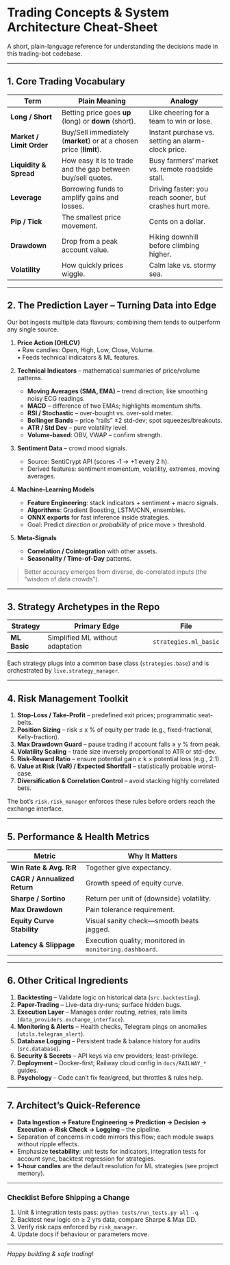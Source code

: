 # Trading Concepts & System Architecture Cheat-Sheet

A short, plain-language reference for understanding the decisions made in this trading-bot codebase.

---

## 1. Core Trading Vocabulary

| Term | Plain Meaning | Analogy |
|------|---------------|---------|
| **Long / Short** | Betting price goes **up** (long) or **down** (short). | Like cheering for a team to win or lose. |
| **Market / Limit Order** | Buy/Sell immediately (**market**) or at a chosen price (**limit**). | Instant purchase vs. setting an alarm-clock price. |
| **Liquidity & Spread** | How easy it is to trade and the gap between buy/sell quotes. | Busy farmers’ market vs. remote roadside stall. |
| **Leverage** | Borrowing funds to amplify gains and losses. | Driving faster: you reach sooner, but crashes hurt more. |
| **Pip / Tick** | The smallest price movement. | Cents on a dollar. |
| **Drawdown** | Drop from a peak account value. | Hiking downhill before climbing higher. |
| **Volatility** | How quickly prices wiggle. | Calm lake vs. stormy sea. |

---

## 2. The Prediction Layer – Turning Data into Edge

Our bot ingests multiple data flavours; combining them tends to outperform any single source.

1. **Price Action (OHLCV)**  
   • Raw candles: Open, High, Low, Close, Volume.  
   • Feeds technical indicators & ML features.

2. **Technical Indicators** – mathematical summaries of price/volume patterns.
   - **Moving Averages (SMA, EMA)** – trend direction; like smoothing noisy ECG readings.
   - **MACD** – difference of two EMAs; highlights momentum shifts.
   - **RSI / Stochastic** – over-bought vs. over-sold meter.
   - **Bollinger Bands** – price “rails” ±2 std-dev; spot squeezes/breakouts.
   - **ATR / Std Dev** – pure volatility level.
   - **Volume-based**: OBV, VWAP – confirm strength.

3. **Sentiment Data** – crowd mood signals.
   - Source: SentiCrypt API (scores ‑1 → +1 every 2 h).  
   - Derived features: sentiment momentum, volatility, extremes, moving averages.

4. **Machine-Learning Models**
   - **Feature Engineering**: stack indicators + sentiment + macro signals.
   - **Algorithms**: Gradient Boosting, LSTM/CNN, ensembles.  
   - **ONNX exports** for fast inference inside strategies.
   - Goal: Predict *direction* or *probability* of price move > threshold.

5. **Meta-Signals**
   - **Correlation / Cointegration** with other assets.  
   - **Seasonality / Time-of-Day** patterns.

> Better accuracy emerges from diverse, de-correlated inputs (the “wisdom of data crowds”).

---

## 3. Strategy Archetypes in the Repo

| Strategy | Primary Edge | File |
|----------|--------------|------|
| **ML Basic** | Simplified ML without adaptation | `strategies.ml_basic` |

Each strategy plugs into a common base class (`strategies.base`) and is orchestrated by `live.strategy_manager`.

---

## 4. Risk Management Toolkit

1. **Stop-Loss / Take-Profit** – predefined exit prices; programmatic seat-belts.
2. **Position Sizing** – risk ≤ x % of equity per trade (e.g., fixed-fractional, Kelly-fraction).
3. **Max Drawdown Guard** – pause trading if account falls ≥ y % from peak.
4. **Volatility Scaling** – trade size inversely proportional to ATR or std-dev.
5. **Risk-Reward Ratio** – ensure potential gain ≥ k × potential loss (e.g., 2:1).
6. **Value at Risk (VaR) / Expected Shortfall** – statistically probable worst-case.
7. **Diversification & Correlation Control** – avoid stacking highly correlated bets.

The bot’s `risk.risk_manager` enforces these rules before orders reach the exchange interface.

---

## 5. Performance & Health Metrics

| Metric | Why It Matters |
|--------|---------------|
| **Win Rate & Avg. R:R** | Together give expectancy. |
| **CAGR / Annualized Return** | Growth speed of equity curve. |
| **Sharpe / Sortino** | Return per unit of (downside) volatility. |
| **Max Drawdown** | Pain tolerance requirement. |
| **Equity Curve Stability** | Visual sanity check—smooth beats jagged. |
| **Latency & Slippage** | Execution quality; monitored in `monitoring.dashboard`. |

---

## 6. Other Critical Ingredients

1. **Backtesting** – Validate logic on historical data (`src.backtesting`).
2. **Paper-Trading** – Live-data dry-runs; surface hidden bugs.
3. **Execution Layer** – Manages order routing, retries, rate limits (`data_providers.exchange_interface`).
4. **Monitoring & Alerts** – Health checks, Telegram pings on anomalies (`utils.telegram_alert`).
5. **Database Logging** – Persistent trade & balance history for audits (`src.database`).
6. **Security & Secrets** – API keys via env providers; least-privilege.
7. **Deployment** – Docker-first; Railway cloud config in `docs/RAILWAY_*` guides.
8. **Psychology** – Code can’t fix fear/greed, but throttles & rules help.

---

## 7. Architect’s Quick-Reference

- **Data Ingestion → Feature Engineering → Prediction → Decision → Execution → Risk Check → Logging** – the pipeline.
- Separation of concerns in code mirrors this flow; each module swaps without ripple effects.
- Emphasize **testability**: unit tests for indicators, integration tests for account sync, backtest regression for strategies.
- **1-hour candles** are the default resolution for ML strategies (see project memory).

---

### Checklist Before Shipping a Change

1. Unit & integration tests pass: `python tests/run_tests.py all -q`.
2. Backtest new logic on ≥ 2 yrs data, compare Sharpe & Max DD.
3. Verify risk caps enforced by `risk_manager`.
4. Update docs if behaviour or parameters move.

---

*Happy building & safe trading!*